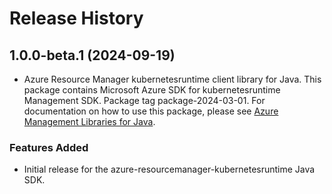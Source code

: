 # Release History

## 1.0.0-beta.1 (2024-09-19)

- Azure Resource Manager kubernetesruntime client library for Java. This package contains Microsoft Azure SDK for kubernetesruntime Management SDK.  Package tag package-2024-03-01. For documentation on how to use this package, please see [Azure Management Libraries for Java](https://aka.ms/azsdk/java/mgmt).
### Features Added

- Initial release for the azure-resourcemanager-kubernetesruntime Java SDK.
